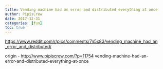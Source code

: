 ```yaml
---
title: Vending machine had an error and distributed everything at once
author: PipisCrew
date: 2017-12-31
categories: [fun]
toc: true
---
```


https://www.reddit.com/r/pics/comments/7n5x83/vending_machine_had_an_error_and_distributed/

origin - http://www.pipiscrew.com/?p=11754 vending-machine-had-an-error-and-distributed-everything-at-once